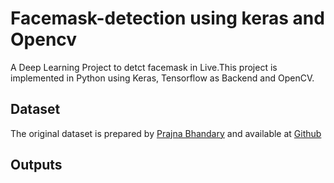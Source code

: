 # Facemask-detection using keras and Opencv

A Deep Learning Project to detct facemask in Live.This project is implemented in Python using Keras, Tensorflow as Backend and OpenCV.

## Dataset

The original dataset is prepared by [Prajna Bhandary](https://www.linkedin.com/in/prajna-bhandary-0b03a416a/) and available at [Github](https://github.com/prajnasb/observations/tree/master/experiements/data)

## Outputs

